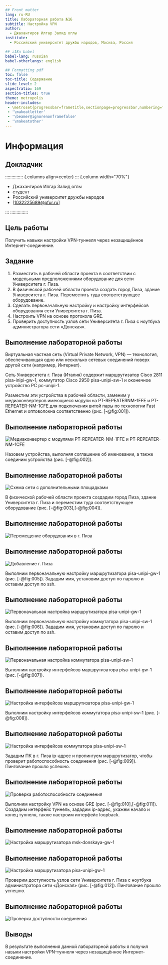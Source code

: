 ```yaml
---
## Front matter
lang: ru-RU
title: Лабораторная работа №16
subtitle: Настройка VPN
author:
  - Джахангиров Илгар Залид оглы
institute:
  - Российский университет дружбы народов, Москва, Россия

## i18n babel
babel-lang: russian
babel-otherlangs: english

## Formatting pdf
toc: false
toc-title: Содержание
slide_level: 2
aspectratio: 169
section-titles: true
theme: metropolis
header-includes:
 - \metroset{progressbar=frametitle,sectionpage=progressbar,numbering=fraction}
 - '\makeatletter'
 - '\beamer@ignorenonframefalse'
 - '\makeatother'
---
```


# Информация

## Докладчик

:::::::::::::: {.columns align=center}
::: {.column width="70%"}

  * Джахангиров Илгар Залид оглы
  * студент
  * Российский университет дружбы народов
  * [1032225689@pfur.ru]

:::
::::::::::::::

## Цель работы

Получить навыки настройки VPN-туннеля через незащищённое Интернет-соединение.

## Задание

1. Разместить в рабочей области проекта в соответствии с модельными предположениями оборудование для сети Университета г. Пиза.
2. В физической рабочей области проекта создать город Пиза, здание Университета г. Пиза. Переместить туда соответствующее оборудование.
3. Сделать первоначальную настройку и настройку интерфейсов оборудования
сети Университета г. Пиза.
4. Настроить VPN на основе протокола GRE.
5. Проверить доступность узлов сети Университета г. Пиза с ноутбука администратора сети «Донская».

## Выполнение лабораторной работы

Виртуальная частная сеть (Virtual Private Network, VPN) — технология,
обеспечивающая одно или несколько сетевых соединений поверх другой сети
(например, Интернет).

Сеть Университета г. Пиза (Италия) содержит маршрутизатор Cisco 2811
pisa-inipi-gw-1, коммутатор Cisco 2950 pisa-unipi-sw-1 и оконечное устройство PC pc-unipi-1.

Разместим эти устройства в рабочей области, заменим у медиаконвертеров имеющиеся модули на PT-REPEATERNM-1FFE и PT-REPEATER-NM-1CFE для подключения витой пары по технологии Fast Ethernet и оптоволокна соответственно (рис. [-@fig:001]).

## Выполнение лабораторной работы

![Медиаконвертер с модулями PT-REPEATER-NM-1FFE и PT-REPEATER-NM-1CFE](image/3.png)

Назовем устройства, выполняя соглашение об именовании, а также соединим устройства (рис. [-@fig:002]).

## Выполнение лабораторной работы

![Схема сети с дополнительными площадками](image/4.png)

В физической рабочей области проекта создадим город Пиза, здание Университета г. Пиза и переместим туда соответствующее оборудование (рис. [-@fig:003],[-@fig:004]). 

## Выполнение лабораторной работы

![Перемещение оборудования в г. Пиза](image/14.png)

## Выполнение лабораторной работы

![Добавление г. Пиза](image/6.png)

Выполним первоначальную настройку маршрутизатора pisa-unipi-gw-1 (рис. [-@fig:005]). Зададим имя, установим доступ по паролю и оставим доступ по ssh.

## Выполнение лабораторной работы

![Первоначальная настройка маршрутизатора pisa-unipi-gw-1](image/7.png)

Выполним первоначальную настройку коммутатора pisa-unipi-sw-1 (рис. [-@fig:006]). Зададим имя, установим доступ по паролю и оставим доступ по ssh.

## Выполнение лабораторной работы

![Первоначальная настройка коммутатора pisa-unipi-sw-1](image/15.png)

Выполним настройку интерфейсов маршрутизатора pisa-unipi-gw-1 (рис. [-@fig:007]).

## Выполнение лабораторной работы

![Настройка интерфейсов маршрутизатора pisa-unipi-gw-1](image/8.png)

Выполним настройку интерфейсов коммутатора pisa-unipi-sw-1 (рис. [-@fig:008]).

## Выполнение лабораторной работы

![Настройка интерфейсов коммутатора pisa-unipi-sw-1](image/9.png)

Зададим ПК в г. Пиза ip-адрес и пропингуем маршрутизатор, чтобы проверит работоспособность соединения (рис. [-@fig:009]). Пингование прошло успешно.

## Выполнение лабораторной работы

![Проверка работоспособности соединения](image/16.png)

Выполним настройку VPN на основе GRE (рис. [-@fig:010],[-@fig:011]). Создадим интерфейс туннель, зададим ip-адрес, укажем начало и конец туннеля, также настроим интерфейс loopback.

## Выполнение лабораторной работы

![Настройка маршрутизатора msk-donskaya-gw-1](image/10.png)

## Выполнение лабораторной работы

![Настройка маршрутизатора pisa-unipi-gw-1](image/11.png)

Проверим доступность узлов сети Университета г. Пиза с ноутбука администратора сети «Донская» (рис. [-@fig:012]). Пингование прошло успешно.

## Выполнение лабораторной работы

![Проверка доступности соединения](image/17.png)

## Выводы

В результате выполнения данной лабораторной работы я получил навыки настройки VPN-туннеля через незащищённое Интернет-соединение.
